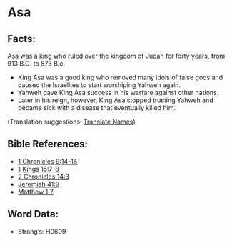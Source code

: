 # Asa

## Facts:

Asa was a king who ruled over the kingdom of Judah for forty years, from 913 B.C. to 873 B.c.

* King Asa was a good king who removed many idols of false gods and caused the Israelites to start worshiping Yahweh again.
* Yahweh gave King Asa success in his warfare against other nations.
* Later in his reign, however, King Asa stopped trusting Yahweh and became sick with a disease that eventually killed him.

(Translation suggestions: [Translate Names](rc://en/ta/man/translate/translate-names))

## Bible References:

* [1 Chronicles 9:14-16](rc://en/tn/help/1ch/09/14)
* [1 Kings 15:7-8](rc://en/tn/help/1ki/15/07)
* [2 Chronicles 14:3](rc://en/tn/help/2ch/14/03)
* [Jeremiah 41:9](rc://en/tn/help/jer/41/09)
* [Matthew 1:7](rc://en/tn/help/mat/01/07)

## Word Data:

* Strong’s: H0609
